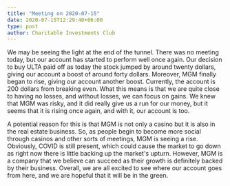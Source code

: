 ```yaml
---
title: "Meeting on 2020-07-15"
date: 2020-07-15T12:29:40+06:00
type: post
author: Charitable Investments Club
---
```

We may be seeing the light at the end of the tunnel. There was no meeting today, but our account has started to perform well once again. Our decision to buy ULTA paid off as today the stock jumped by around twenty dollars, giving our account a boost of around forty dollars. Moreover, MGM finally began to rise, giving our account another boost. Currently, the account is 200 dollars from breaking even. What this means is that we are quite close to having no losses, and without losses, we can focus on gains. We knew that MGM was risky, and it did really give us a run for our money, but it seems that it is rising once again, and with it, our account is too.

A potential reason for this is that MGM is not only a casino but it is also in the real estate business. So, as people begin to become more social through casinos and other sorts of meetings, MGM is seeing a rise. Obviously, COVID is still present, which could cause the market to go down as right now there is little backing up the market's upturn. However, MGM is a company that we believe can succeed as their growth is definitely backed by their business. Overall, we are all excited to see where our account goes from here, and we are hopeful that it will be in the green. 


